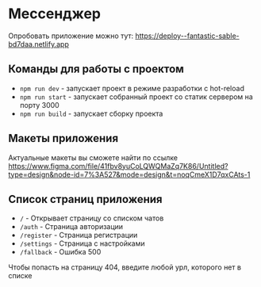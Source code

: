 # Мессенджер
Опробовать приложение можно тут: https://deploy--fantastic-sable-bd7daa.netlify.app

## Команды для работы с проектом

* `npm run dev` - запускает проект в режиме разработки с hot-reload
* `npm run start` - запускает собранный проект со статик сервером на порту 3000
* `npm run build` - запускает сборку проекта

## Макеты приложения

Актуальные макеты вы сможете найти по ссылке https://www.figma.com/file/41fbv8yuCoLQWQMaZq7K86/Untitled?type=design&node-id=7%3A527&mode=design&t=noqCmeX1D7qxCAts-1

## Список страниц приложения

* `/` - Открывает страницу со списком чатов
* `/auth` - Страница авторизации
* `/register` - Страница регистрации
* `/settings` - Страница с настройками
* `/fallback` - Ошибка 500

Чтобы попасть на страницу 404, введите любой урл, которого нет в списке
